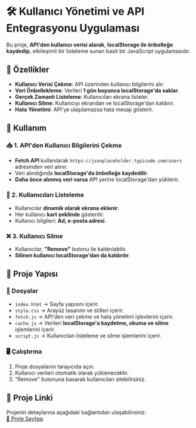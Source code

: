 # 🛠️ Kullanıcı Yönetimi ve API Entegrasyonu Uygulaması

Bu proje, **API'den kullanıcı verisi alarak**, **localStorage ile önbelleğe kaydedip**, etkileşimli bir listeleme sunan basit bir JavaScript uygulamasıdır.

## 📌 Özellikler
- **Kullanıcı Verisi Çekme**: API üzerinden kullanıcı bilgilerini alır.
- **Veri Önbellekleme**: Verileri **1 gün boyunca localStorage'da saklar**.
- **Gerçek Zamanlı Listeleme**: Kullanıcıları ekrana listeler.
- **Kullanıcı Silme**: Kullanıcıyı ekrandan ve localStorage'dan kaldırır.
- **Hata Yönetimi**: API'ye ulaşılamazsa hata mesajı gösterir.

## 🎯 Kullanım

### 📥 1. API'den Kullanıcı Bilgilerini Çekme
- **Fetch API** kullanılarak `https://jsonplaceholder.typicode.com/users` adresinden veri alınır.
- Veri alındığında **localStorage'da önbelleğe kaydedilir**.
- **Daha önce alınmış veri varsa** API yerine localStorage'dan yüklenir.

### 📂 2. Kullanıcıları Listeleme
- Kullanıcılar **dinamik olarak ekrana eklenir**.
- Her kullanıcı **kart şeklinde** gösterilir.
- Kullanıcı bilgileri: **Ad, e-posta adresi**.

### ❌ 3. Kullanıcı Silme
- Kullanıcılar, **"Remove"** butonu ile kaldırılabilir.
- **Silinen kullanıcı localStorage'dan da kaldırılır**.

## 🔧 Proje Yapısı

### 📜 Dosyalar
- `index.html` → Sayfa yapısını içerir.
- `style.css` → Arayüz tasarımı ve stilleri içerir.
- `fetch.js` → API'den veri çekme ve hata yönetimi işlevlerini içerir.
- `cache.js` → Verileri **localStorage'a kaydetme, okuma ve silme** işlemlerini içerir.
- `script.js` → Kullanıcıları listeleme ve silme işlemlerini içerir.

### 🖥️ Çalıştırma
1. Proje dosyalarını tarayıcıda açın.
2. Kullanıcı verileri otomatik olarak yüklenecektir.
3. "Remove" butonuna basarak kullanıcıları silebilirsiniz.

## 🔗 Proje Linki
Projenin detaylarına aşağıdaki bağlantıdan ulaşabilirsiniz:  
[📌 Proje Sayfası](https://helinucar.github.io/Insider-CodeCraft-Bootcamp/week-four/day-1-2/)
